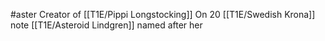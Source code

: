#aster 
Creator of [[T1E/Pippi Longstocking]]
On 20 [[T1E/Swedish Krona]] note
[[T1E/Asteroid Lindgren]] named after her
